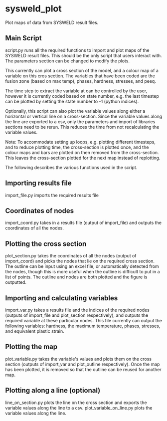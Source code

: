 # sysweld_plot
Plot maps of data from SYSWELD result files.
## Main Script
script.py runs all the required functions to import and plot maps of the SYSWELD result files. This should be the only script that users interact with. The parameters section can be changed to modify the plots. 

This currently can plot a cross section of the model, and a colour map of a variable on this cros section. The variables that have been coded are the fusion zone (based on max temp), phases, hardness, stresses, and peeq.

The time step to extract the variable at can be controlled by the user, however it is currently coded based on state number, e.g. the last timestep can be plotted by setting the state number to -1 (python indices).

Optionally, this script can also plot the variable values along either a horizontal or vertical line on a cross-section. Since the variable values along the line are exported to a csv, only the parameters and import of libraries sections need to be rerun. This reduces the time from not recalculating the variable values.

Note: To accommodate setting up loops, e.g. plotting different timesteps, and to reduce plotting time, the cross-section is plotted once, and the colour maps and bars are plotted on then removed from the cross-section. This leaves the cross-section plotted for the next map instead of replotting. 

The following describes the various functions used in the script.

## Importing results file
import_file.py imports the required results file
## Coordinates of nodes
import_coord.py takes in a results file (output of import_file) and outputs the coordinates of all the nodes.
## Plotting the cross section
plot_section.py takes the coordinates of all the nodes (output of import_coord) and picks the nodes that lie on the required cross section. The outline can be input using an excel file, or automatically detected from the nodes, though this is more useful when the outline is difficult to put in a list of points. The outline and nodes are both plotted and the figure is outputted.
## Importing and calculating variables
import_var.py takes a results file and the indices of the required nodes (outputs of import_file and plot_section respectively), and outputs the required variable at these particular nodes. This file currently can output the following variables: hardness, the maximum temperature, phases, stresses, and equivalent plastic strain.
## Plotting the map
plot_variable.py takes the variable's values and plots them on the cross section (outputs of import_var and plot_outline respectively). Once the map has been plotted, it is removed so that the outline can be reused for another map.
## Plotting along a line (optional)
line_on_section.py plots the line on the cross section and exports the variable values along the line to a csv. plot_variable_on_line.py plots the variable values along the line. 

